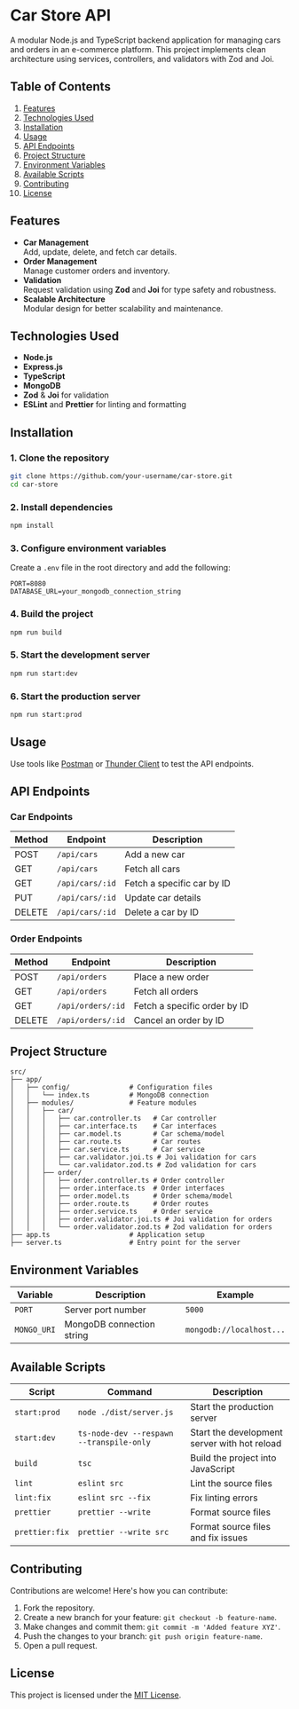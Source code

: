 # **Car Store API**

A modular Node.js and TypeScript backend application for managing cars and orders in an e-commerce platform. This project implements clean architecture using services, controllers, and validators with Zod and Joi.

## **Table of Contents**

1. [Features](#features)
2. [Technologies Used](#technologies-used)
3. [Installation](#installation)
4. [Usage](#usage)
5. [API Endpoints](#api-endpoints)
6. [Project Structure](#project-structure)
7. [Environment Variables](#environment-variables)
8. [Available Scripts](#available-scripts)
9. [Contributing](#contributing)
10. [License](#license)

## **Features**

- **Car Management**  
  Add, update, delete, and fetch car details.
- **Order Management**  
  Manage customer orders and inventory.
- **Validation**  
  Request validation using **Zod** and **Joi** for type safety and robustness.
- **Scalable Architecture**  
  Modular design for better scalability and maintenance.

## **Technologies Used**

- **Node.js**
- **Express.js**
- **TypeScript**
- **MongoDB**
- **Zod** & **Joi** for validation
- **ESLint** and **Prettier** for linting and formatting

## **Installation**

### **1. Clone the repository**

```bash
git clone https://github.com/your-username/car-store.git
cd car-store
```

### **2. Install dependencies**

```bash
npm install
```

### **3. Configure environment variables**

Create a `.env` file in the root directory and add the following:

```
PORT=8080
DATABASE_URL=your_mongodb_connection_string
```

### **4. Build the project**

```bash
npm run build
```

### **5. Start the development server**

```bash
npm run start:dev
```

### **6. Start the production server**

```bash
npm run start:prod
```

## **Usage**

Use tools like [Postman](https://www.postman.com/) or [Thunder Client](https://www.thunderclient.io/) to test the API endpoints.

## **API Endpoints**

### **Car Endpoints**

| Method | Endpoint        | Description                |
| ------ | --------------- | -------------------------- |
| POST   | `/api/cars`     | Add a new car              |
| GET    | `/api/cars`     | Fetch all cars             |
| GET    | `/api/cars/:id` | Fetch a specific car by ID |
| PUT    | `/api/cars/:id` | Update car details         |
| DELETE | `/api/cars/:id` | Delete a car by ID         |

### **Order Endpoints**

| Method | Endpoint          | Description                  |
| ------ | ----------------- | ---------------------------- |
| POST   | `/api/orders`     | Place a new order            |
| GET    | `/api/orders`     | Fetch all orders             |
| GET    | `/api/orders/:id` | Fetch a specific order by ID |
| DELETE | `/api/orders/:id` | Cancel an order by ID        |

## **Project Structure**

```
src/
├── app/
│   ├── config/               # Configuration files
│   │   └── index.ts          # MongoDB connection
│   ├── modules/              # Feature modules
│   │   ├── car/
│   │   │   ├── car.controller.ts   # Car controller
│   │   │   ├── car.interface.ts    # Car interfaces
│   │   │   ├── car.model.ts        # Car schema/model
│   │   │   ├── car.route.ts        # Car routes
│   │   │   ├── car.service.ts      # Car service
│   │   │   ├── car.validator.joi.ts # Joi validation for cars
│   │   │   └── car.validator.zod.ts # Zod validation for cars
│   │   ├── order/
│   │   │   ├── order.controller.ts # Order controller
│   │   │   ├── order.interface.ts  # Order interfaces
│   │   │   ├── order.model.ts      # Order schema/model
│   │   │   ├── order.route.ts      # Order routes
│   │   │   ├── order.service.ts    # Order service
│   │   │   ├── order.validator.joi.ts # Joi validation for orders
│   │   │   └── order.validator.zod.ts # Zod validation for orders
├── app.ts                    # Application setup
├── server.ts                 # Entry point for the server
```

## **Environment Variables**

| Variable    | Description               | Example                  |
| ----------- | ------------------------- | ------------------------ |
| `PORT`      | Server port number        | `5000`                   |
| `MONGO_URI` | MongoDB connection string | `mongodb://localhost...` |

## **Available Scripts**

| Script | Command | Description |
| --- | --- | --- |
| `start:prod` | `node ./dist/server.js` | Start the production server |
| `start:dev` | `ts-node-dev --respawn --transpile-only` | Start the development server with hot reload |
| `build` | `tsc` | Build the project into JavaScript |
| `lint` | `eslint src` | Lint the source files |
| `lint:fix` | `eslint src --fix` | Fix linting errors |
| `prettier` | `prettier --write` | Format source files |
| `prettier:fix` | `prettier --write src` | Format source files and fix issues |

## **Contributing**

Contributions are welcome! Here's how you can contribute:

1. Fork the repository.
2. Create a new branch for your feature: `git checkout -b feature-name`.
3. Make changes and commit them: `git commit -m 'Added feature XYZ'`.
4. Push the changes to your branch: `git push origin feature-name`.
5. Open a pull request.

## **License**

This project is licensed under the [MIT License](LICENSE).
